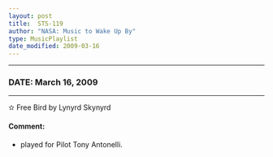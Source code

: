 ```yaml
---
layout: post
title:  STS-119
author: "NASA: Music to Wake Up By"
type: MusicPlaylist
date_modified: 2009-03-16
---
```


----
### DATE: March 16, 2009
----
✫ Free Bird by Lynyrd Skynyrd

#### Comment:
* played for Pilot Tony Antonelli.
